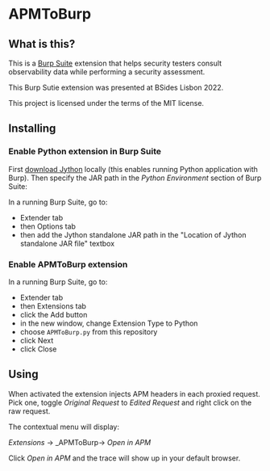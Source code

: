 
# APMToBurp


## What is this?

This is a [Burp Suite](https://portswigger.net/burp/) extension that helps
security testers consult observability data while performing a security
assessment. 

This Burp Sutie extension was presented at BSides Lisbon 2022.

This project is licensed under the terms of the MIT license.

## Installing

### Enable Python extension in Burp Suite

First [download Jython](https://www.jython.org/download.html) locally (this
enables running Python application with Burp). Then specify the JAR path in the
_Python Environment_ section of Burp Suite:

In a running Burp Suite, go to:
  - Extender tab
  - then Options tab
  - then add the Jython standalone JAR path in the "Location of Jython
    standalone JAR file" textbox

### Enable APMToBurp extension

In a running Burp Suite, go to:
  - Extender tab
  - then Extensions tab
  - click the Add button
  - in the new window, change Extension Type to Python
  - choose `APMToBurp.py` from this repository
  - click Next
  - click Close

## Using

When activated the extension injects APM headers in each proxied request. Pick
one, toggle _Original Request_ to _Edited Request_ and right click on the raw
request. 

The contextual menu will display:

  _Extensions_ -> _APMToBurp-> _Open in APM_

Click _Open in APM_ and the trace will show up in your default browser.

